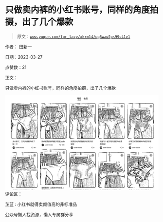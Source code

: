 # 只做卖内裤的小红书账号，同样的角度拍摄，出了几个爆款

> 原文：[`www.yuque.com/for_lazy/xkrm14/ug5waw2ps99s41v1`](https://www.yuque.com/for_lazy/xkrm14/ug5waw2ps99s41v1)



作者： 田新一



日期：2023-03-27



点赞数：21

<ne-hole id="uf119792b" data-lake-id="uf119792b">

正文：



只做卖内裤的小红书账号，同样的角度拍摄，出了几个爆款



![](img/718144aa7942b449ad27500cd216e5d5.png)  <ne-hole id="u2b49f96c" data-lake-id="u2b49f96c"><ne-p id="u5534a90c" data-lake-id="u5534a90c">评论区：



芷蓝 : 小红书就得卖颜值高的非标准品

<ne-hole id="u44f24aa5" data-lake-id="u44f24aa5">

公众号懒人找资源，懒人专属群分享

</ne-hole></ne-hole></ne-p></ne-hole>